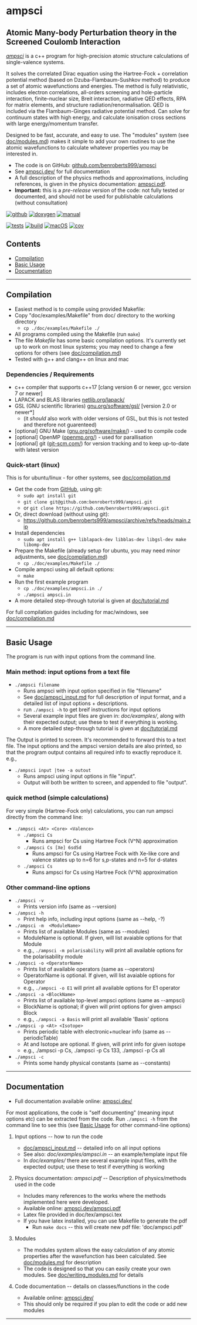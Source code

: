 # ampsci

## Atomic Many-body Perturbation theory in the Screened Coulomb Interaction

[_ampsci_](https://ampsci.dev/)
is a c++ program for high-precision atomic structure calculations of single-valence systems.

It solves the correlated Dirac equation using the Hartree-Fock + correlation potential method (based on Dzuba-Flambaum-Sushkov method) to produce a set of atomic wavefunctions and energies.
The method is fully relativistic, includes electron correlations, all-orders screening and hole-particle interaction, finite-nuclear size, Breit interaction, radiative QED effects, RPA for matrix elements, and structure radiation/renormalisation.
QED is included via the Flambaum-Ginges radiative potential method.
Can solve for continuum states with high energy, and calculate ionisation cross sections with large energy/momentum transfer.

Designed to be fast, accurate, and easy to use.
The "modules" system (see [doc/modules.md](doc/modules.md)) makes it simple to add your own routines to use the atomic wavefunctions to calculate whatever properties you may be interested in.

* The code is on GitHub: [github.com/benroberts999/ampsci](https://github.com/benroberts999/ampsci)
* See [ampsci.dev/](https://ampsci.dev/) for full documentation
* A full description of the physics methods and approximations, including references,
is given in the physics documentation: [ampsci.pdf][man-url].
* **Important:** this is a _pre-release_ version of the code: not fully tested or documented, and should not be used for publishable calculations (without consultation)

[![github][github-badge]](https://github.com/benroberts999/ampsci)
[![doxygen][doxygen-badge]][docs-url]
[![manual][manual-badge]][man-url]

[![tests][tests-badge]][tests-url]
[![build][build-badge]][build-url]
[![macOS][macOS-badge]][macOS-url]
[![cov][cov-badge]][cov-url]

## Contents

* [Compilation](#compilation)
* [Basic Usage](#ampsci-basic-usage)
* [Documentation](#documentation)

--------------------------------------------------------------------------------

## Compilation <a name="compilation"></a>

* Easiest method is to compile using provided Makefile:
* Copy "doc/examples/Makefile" from doc/ directory to the working directory
  * `cp ./doc/examples/Makefile ./`
* All programs compiled using the Makefile (run `make`)
* The file _Makefile_ has some basic compilation options. It's currently set up to work on most linux systems; you may need to change a few options for others (see [doc/compilation.md](doc/compilation.md))
* Tested with g++ and clang++ on linux and mac

### Dependencies / Requirements

* c++ compiler that supports c++17 [clang version 6 or newer, gcc version 7 or newer]
* LAPACK and BLAS libraries [netlib.org/lapack/](http://www.netlib.org/lapack/)
* GSL (GNU scientific libraries) [gnu.org/software/gsl/](https://www.gnu.org/software/gsl/) [version 2.0 or newer*]
  * (it _should_ also work with older versions of GSL, but this is not tested and therefore not guarenteed)
* [optional] GNU Make ([gnu.org/software/make/](https://www.gnu.org/software/make/)) - used to compile code
* [optional] OpenMP ([openmp.org/](https://www.openmp.org/)) - used for parallisation
* [optional] git ([git-scm.com/](https://git-scm.com/)) for version tracking and to keep up-to-date with latest version

### Quick-start (linux)

This is for ubuntu/linux - for other systems, see [doc/compilation.md](doc/compilation.md)

* Get the code from [GitHub](https://github.com/benroberts999/ampsci), using git:
  * `sudo apt install git`
  * `git clone git@github.com:benroberts999/ampsci.git`
  * or `git clone https://github.com/benroberts999/ampsci.git`
* Or, direct download (without using git):
  * <https://github.com/benroberts999/ampsci/archive/refs/heads/main.zip>
* Install dependencies
  * `sudo apt install g++ liblapack-dev libblas-dev libgsl-dev make libomp-dev`
* Prepare the Makefile (already setup for ubuntu, you may need minor adjustments, see [doc/compilation.md](doc/compilation.md))
  * `cp ./doc/examples/Makefile ./`
* Compile ampsci using all default options:  
  * `make`
* Run the first example program
  * `cp ./doc/examples/ampsci.in ./`
  * `./ampsci ampsci.in`
* A more detailed step-through tutorial is given at [doc/tutorial.md](doc/tutorial.md)

For full compilation guides including for mac/windows, see [doc/compilation.md](doc/compilation.md)

--------------------------------------------------------------------------------

## Basic Usage <a name="ampsci-basic-usage"></a>

The program is run with input options from the command line.

### Main method: input options from a text file

* `./ampsci filename`
  * Runs ampsci with input option specified in file "filename"
  * See [doc/ampsci_input.md](doc/ampsci_input.md) for full description of input format,
and a detailed list of input options + descriptions.
  * run `./ampsci -h` to get breif instructions for input options
  * Several example input files are given in: _doc/examples/_, along with their expected output; use these to test if everything is working.
  * A more detailed step-through tutorial is given at [doc/tutorial.md](doc/tutorial.md)

The Output is printed to screen. It's recommended to forward this to a text file.
The input options and the ampsci version details are also printed, so that the
program output contains all required info to exactly reproduce it. e.g.,

* `./ampsci input |tee -a outout`
  * Runs ampsci using input options in file "input".
  * Output will both be written to screen, and appended to
    file "output".

### quick method (simple calculations)

For very simple (Hartree-Fock only) calculations, you can run ampsci directly from the command line:

* `./ampsci <At> <Core> <Valence>`
  * `./ampsci Cs`
    * Runs ampsci for Cs using Hartree Fock (V^N) approximation
  * `./ampsci Cs [Xe] 6sd5d`
    * Runs ampsci for Cs using Hartree Fock with Xe-like core and valence
      states up to n=6 for s,p-states and n=5 for d-states
  * `./ampsci Cs`
    * Runs ampsci for Cs using Hartree Fock (V^N) approximation

### Other command-line options

* `./ampsci -v`
  * Prints version info (same as --version)
* `./ampsci -h`
  * Print help info, including input options (same as --help, -?)
* `./ampsci -m  <ModuleName>`
  * Prints list of available Modules (same as --modules)
  * ModuleName is optional. If given, will list avaiable options for that Module
  * e.g., `./ampsci -m polarisability` will print all available options for the polarisability module
* `./ampsci -o <OperatorName>`
  * Prints list of available operators (same as --operators)
  * OperatorName is optional. If given, will list avaiable options for Operator
  * e.g., `./ampsci -o E1` will print all available options for E1 operator
* `./ampsci -a <BlockName>`
  * Prints list of available top-level ampsci options (same as --ampsci)
  * BlockName is optional; if given will print options for given ampsci Block
  * e.g., `./ampsci -a Basis` will print all available 'Basis' options
* `./ampsci -p <At> <Isotope>`
  * Prints periodic table with electronic+nuclear info (same as --periodicTable)
  * At and Isotope are optional. If given, will print info for given isotope
  * e.g., ./ampsci -p Cs, ./ampsci -p Cs 133, ./ampsci -p Cs all
* `./ampsci -c`
  * Prints some handy physical constants (same as --constants)

--------------------------------------------------------------------------------

## Documentation <a name="documentation"></a>

* Full documentation available online: [ampsci.dev/](https://ampsci.dev/)

For most applications, the code is "self documenting" (meaning input options etc) can be extracted from the code.
Run `./ampsci -h` from the command line to see this (see [Basic Usage](#ampsci-basic-usage) for other command-line options)

 1. Input options -- how to run the code
    * [doc/ampsci_input.md](doc/ampsci_input.md) -- detailed info on all input options
    * See also: _doc/examples/ampsci.in_ -- an example/template input file
    * In _doc/examples/_ there are several example input files, with the expected output; use these to test if everything is working

 2. Physics documentation: _ampsci.pdf_ -- Description of physics/methods used in the code
    * Includes many references to the works where the methods implemented here were developed.
    * Available online: [ampsci.dev/ampsci.pdf](https://ampsci.dev/ampsci.pdf)
    * Latex file provided in doc/tex/ampsci.tex
    * If you have latex installed, you can use Makefile to generate the pdf
      * Run `make docs` -- this will create new pdf file: 'doc/ampsci.pdf'

 3. Modules
    * The modules system allows the easy calculation of any atomic properties after the wavefunction has been calculated. See [doc/modules.md](doc/modules.md) for description
    * The code is designed so that you can easily create your own modules. See [doc/writing_modules.md](doc/writing_modules.md) for details

 4. Code documentation -- details on classes/functions in the code
    * Available online: [ampsci.dev/](https://ampsci.dev/)
    * This should only be required if you plan to edit the code or add new modules

--------------------------------------------------------------------------------

[tests-badge]: https://github.com/benroberts999/ampsci/actions/workflows/tests.yml/badge.svg
[tests-url]: https://github.com/benroberts999/ampsci/actions/workflows/tests.yml
[build-badge]: https://github.com/benroberts999/ampsci/actions/workflows/build.yml/badge.svg
[build-url]: https://github.com/benroberts999/ampsci/actions/workflows/build.yml
[macOS-badge]: https://github.com/benroberts999/ampsci/actions/workflows/macOS.yml/badge.svg
[macOS-url]: https://github.com/benroberts999/ampsci/actions/workflows/macOS.yml
[doxygen-badge]: https://img.shields.io/badge/documentation-ampsci.dev/-blue
[docs-url]: https://ampsci.dev/
[manual-badge]: https://img.shields.io/badge/documentation-physics%20(pdf)-blue
[man-url]: https://ampsci.dev/ampsci.pdf
[cov-badge]: https://codecov.io/gh/benroberts999/ampsci/branch/main/graph/badge.svg?token=3M5MH5QXLL
[cov-url]: https://codecov.io/gh/benroberts999/ampsci
[c++-badge]: https://img.shields.io/badge/c++-17-blue
[github-badge]: https://img.shields.io/badge/Code%20available:-GitHub-blueviolet?style=flat&logo=github&logoColor=white

[tests-badge-v2]: tests-badge.svg
[build-badge-v2]: build-badge.svg
[macOS-badge-v2]: macOS-badge.svg
[cov-badge-v2]: cov-badge.svg
